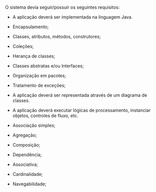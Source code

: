O sistema devia seguir/possuir os seguintes requisitos: 

- A aplicação deverá ser implementada na linguagem Java.

- Encapsulamento;

- Classes, atributos, métodos, construtores;

- Coleções;

- Herança de classes;

- Classes abstratas e/ou Interfaces;

- Organização em pacotes;

- Tratamento de exceções;


- A aplicação deverá ser representada através de um diagrama de classes.

- A aplicação deverá executar lógicas de processamento, instanciar objetos, controles de fluxo, etc.

- Associação simples;

- Agregação;

- Composição;

- Dependência;

- Associativa;

- Cardinalidade;

- Navegabilidade;
